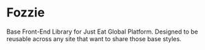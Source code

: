 # Fozzie

Base Front-End Library for Just Eat Global Platform.  Designed to be reusable across any site that want to share those base styles.
